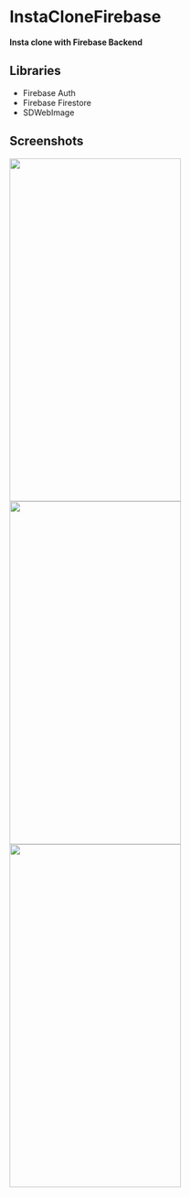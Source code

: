 # InstaCloneFirebase
<b> Insta clone with Firebase Backend </b>

 ## <b> Libraries </b>  
   - Firebase Auth  
   - Firebase Firestore 
   - SDWebImage  
 
 ## <b> Screenshots </b>


<img src="https://user-images.githubusercontent.com/57355321/202305829-c65886db-0f3c-4efc-96de-927e6eb2869d.gif" width="300" height="600"/><img src="https://user-images.githubusercontent.com/57355321/202307462-de55140c-24a4-4985-b0aa-84a301932276.gif" width="300" height="600"/><img src="https://user-images.githubusercontent.com/57355321/202308040-34f9f3cb-c4b9-4df9-821c-1d4340ee92b8.gif" width="300" height="600"/>


